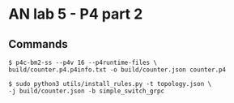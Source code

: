 # AN lab 5 - P4 part 2

## Commands
```
$ p4c-bm2-ss --p4v 16 --p4runtime-files \
build/counter.p4.p4info.txt -o build/counter.json counter.p4

$ sudo python3 utils/install_rules.py -t topology.json \
-j build/counter.json -b simple_switch_grpc
```